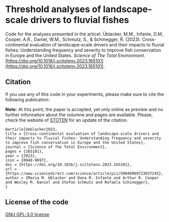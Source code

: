 # Threshold analyses of landscape-scale drivers to fluvial fishes
Code for the analyses presented in the articel: Üblacker, M.M., Infante, D.M, Cooper, A.R., Daniel, W.M., Schmutz, S., & Schinegger, R. (2023). Cross-continental evaluation of landscape-scale drivers and their impacts to fluvial fishes: Understanding frequency and severity to improve fish conservation in Europe and the United States. *Science of The Total Environment*. [https://doi.org/10.1016/j.scitotenv.2023.165101](https://doi.org/10.1016/j.scitotenv.2023.165101).

## Citation
If you use any of this code in your experiments, please make sure to cite the following publication:

**Note:** At this point, the paper is accepted, yet only online as preview and no further information about the volumne and pages are available. Please, check the website of [STOTEN](https://doi.org/10.1016/j.scitotenv.2023.165101) for an update of the citation.

```{bash}
@article{Ueblacker2023,
title = {Cross-continental evaluation of landscape-scale drivers and their impacts to fluvial fishes: Understanding frequency and severity to improve fish conservation in Europe and the United States},
journal = {Science of The Total Environment},
pages = {165101},
year = {2023},
issn = {0048-9697},
doi = {https://doi.org/10.1016/j.scitotenv.2023.165101},
url = {https://www.sciencedirect.com/science/article/pii/S0048969723037245},
author = {Maria M. Üblacker and Dana M. Infante and Arthur R. Cooper and Wesley M. Daniel and Stefan Schmutz and Rafaela Schinegger},
}
```
## License of the code 
[GNU GPL-3.0 license](https://github.com/mueblacker/crossfish/blob/main/LICENSE)
